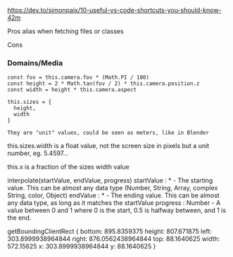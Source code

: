 https://dev.to/simonpaix/10-useful-vs-code-shortcuts-you-should-know-42m


Pros
alias when fetching files or classes

Cons



### Domains/Media

```
const fov = this.camera.fov * (Math.PI / 180)
const height = 2 * Math.tan(fov / 2) * this.camera.position.z
const width = height * this.camera.aspect

this.sizes = {
  height,
  width
}

They are "unit" values, could be seen as meters, like in Blender
```

this.sizes.width
is a float value, not the screen size in pixels but a unit number, eg. 5.4597...

this.x
is a fraction of the sizes width value






interpolate(startValue, endValue, progress)
startValue : * - The starting value. This can be almost any data type (Number, String, Array, complex String, color, Object)
endValue : * - The ending value. This can be almost any data type, as long as it matches the startValue
progress : Number - A value between 0 and 1 where 0 is the start, 0.5 is halfway between, and 1 is the end.




getBoundingClientRect
{
  bottom: 895.8359375
  height: 807.671875
  left: 303.8999938964844
  right: 876.0562438964844
  top: 88.1640625
  width: 572.15625
  x: 303.8999938964844
  y: 88.1640625
}